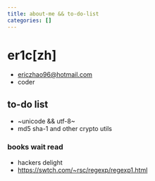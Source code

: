 ```yaml
---
title: about-me && to-do-list
categories: []
---
```

# er1c[zh]

- [ericzhao96@hotmail.com](mailto:ericzhao96@hotmail.com)
- coder

## to-do list

- ~unicode && utf-8~
- md5 sha-1 and other crypto utils

### books wait read

- hackers delight
- <https://swtch.com/~rsc/regexp/regexp1.html>
